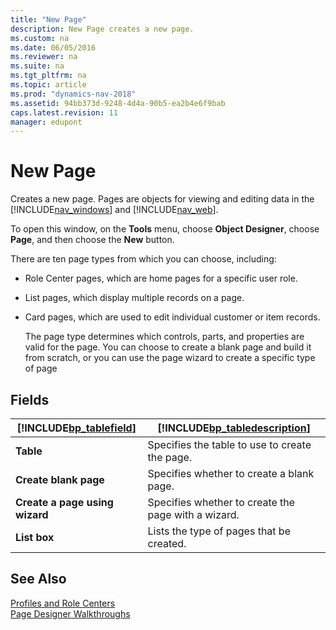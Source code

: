 ```yaml
---
title: "New Page"
description: New Page creates a new page.
ms.custom: na
ms.date: 06/05/2016
ms.reviewer: na
ms.suite: na
ms.tgt_pltfrm: na
ms.topic: article
ms.prod: "dynamics-nav-2018"
ms.assetid: 94bb373d-9248-4d4a-90b5-ea2b4e6f9bab
caps.latest.revision: 11
manager: edupont
---
```

# New Page
Creates a new page. Pages are objects for viewing and editing data in the [!INCLUDE[nav_windows](../includes/nav_windows_md.md)] and [!INCLUDE[nav_web](../includes/nav_web_md.md)].  

 To open this window, on the **Tools** menu, choose **Object Designer**, choose **Page**, and then choose the **New** button.  

 There are ten page types from which you can choose, including:  

- Role Center pages, which are home pages for a specific user role.  

- List pages, which display multiple records on a page.  

- Card pages, which are used to edit individual customer or item records.  

  The page type determines which controls, parts, and properties are valid for the page. You can choose to create a blank page and build it from scratch, or you can use the page wizard to create a specific type of page  

## Fields  

|[!INCLUDE[bp_tablefield](../includes/bp_tablefield_md.md)]|[!INCLUDE[bp_tabledescription](../includes/bp_tabledescription_md.md)]|  
|---------------------------------|---------------------------------------|  
|**Table**|Specifies the table to use to create the page.|  
|**Create blank page**|Specifies whether to create a blank page.|  
|**Create a page using wizard**|Specifies whether to create the page with a wizard.|  
|**List box**|Lists the type of pages that be created.|  

## See Also  
 [Profiles and Role Centers](../Profiles-and-Role-Centers.md)   
 [Page Designer Walkthroughs](../Page-Designer-Walkthroughs.md)
